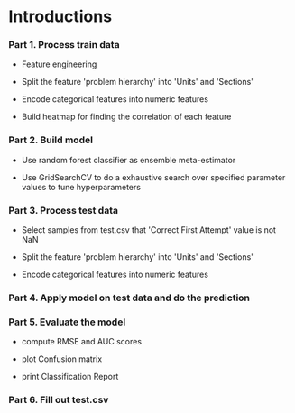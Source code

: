 # Introductions

### Part 1. Process train data

- Feature engineering

- Split the feature 'problem hierarchy' into 'Units' and 'Sections'

- Encode categorical features into numeric features

- Build heatmap for finding the correlation of each feature

  

### Part 2. Build model

- Use random forest classifier as ensemble meta-estimator

- Use GridSearchCV to do a exhaustive search over specified parameter values to tune hyperparameters

  

###  Part 3.  Process test data

- Select samples from test.csv that 'Correct First Attempt' value is not NaN

- Split the feature 'problem hierarchy' into 'Units' and 'Sections'

- Encode categorical features into numeric features

  

### Part 4. Apply model on test data and do the prediction



### Part 5. Evaluate the model

- compute RMSE and AUC scores

-  plot Confusion matrix

-  print Classification Report

  

### Part 6. Fill out test.csv 



